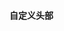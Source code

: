 #### 自定义头部

<CurdTable :data="data" :columns="columns" :option="option" height="200px">
  <template #nameHeader="scope">
      <el-tag>{{ scope.column }}</el-tag>
  </template>
</CurdTable>

<script setup>
  const data = [
    {
      name: "张三",
      sex: "男",
    },
    {
      name: "李四",
      sex: "女",
    },
    {
      name: "王五",
      sex: "女",
    },
    {
      name: "赵六",
      sex: "男",
    },
  ]
  const columns = [
    { prop: "name", label: "姓名" },
    { prop: "sex", label: "性别" },
  ]
  const option = {
    menuWidth: 200,
    menuBtnTitle: "自定义名称",
  }
  </script>
  